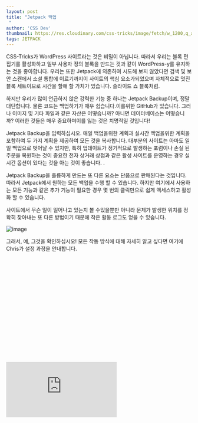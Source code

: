 ```yaml
---
layout: post
title: "Jetpack 백업
 "
author: 'CSS Dev'
thumbnail: https://res.cloudinary.com/css-tricks/image/fetch/w_1200,q_auto,f_auto/https://css-tricks.com/wp-content/uploads/2020/11/jetpack-backup.png
tags: JETPACK
---
```



CSS-Tricks가 WordPress 사이트라는 것은 비밀이 아닙니다.
 따라서 우리는 블록 편집기를 활성화하고 일부 사용자 정의 블록을 만드는 것과 같이 WordPress-y를 유지하는 것을 좋아합니다.
 우리는 또한 Jetpack에 의존하여 시도해 보지 않았다면 검색 및 보안 스캔에서 소셜 통합에 이르기까지이 사이트의 핵심 요소가되었으며 자체적으로 멋진 블록 세트이므로 시간을 할애 할 가치가 있습니다.
 슬라이드 쇼 블록처럼.
 

하지만 우리가 많이 언급하지 않은 강력한 기능 중 하나는 Jetpack Backup이며, 정말 대단합니다.
 물론 코드는 백업하기가 매우 쉽습니다.이를위한 GitHub가 있습니다.
 그러나 이미지 및 기타 파일과 같은 자산은 어떻습니까?
 아니면 데이터베이스는 어떻습니까?
 이러한 것들은 매우 중요하며이를 잃는 것은 치명적일 것입니다!
 

Jetpack Backup을 입력하십시오.
 매일 백업을위한 계획과 실시간 백업을위한 계획을 포함하여 두 가지 계획을 제공하여 모든 것을 복사합니다.
 대부분의 사이트는 아마도 일일 백업으로 벗어날 수 있지만, 특히 업데이트가 정기적으로 발생하는 포럼이나 손실 된 주문을 복원하는 것이 중요한 전자 상거래 상점과 같은 활성 사이트를 운영하는 경우 실시간 옵션이 있다는 것을 아는 것이 좋습니다.
 .
 

Jetpack Backup을 훌륭하게 만드는 또 다른 요소는 단품으로 판매된다는 것입니다.
 따라서 Jetpack에서 원하는 모든 백업을 수행 할 수 있습니다.
 하지만 여기에서 사용하는 모든 기능과 같은 추가 기능이 필요한 경우 몇 번의 클릭만으로 쉽게 액세스하고 활성화 할 수 있습니다.
 

사이트에서 무슨 일이 일어나고 있는지 볼 수있을뿐만 아니라 문제가 발생한 위치를 정확히 찾아내는 또 다른 방법이기 때문에 작은 활동 로그도 얻을 수 있습니다.
 

![image](https://i0.wp.com/css-tricks.com/wp-content/uploads/2020/11/Screen-Shot-2020-11-16-at-11.49.48-AM.png?resize=1024%2C881&ssl=1)

그래서, 예, 그것을 확인하십시오!
 모든 작동 방식에 대해 자세히 알고 싶다면 여기에 Chris가 설정 과정을 안내합니다.
 


<div class="video_wrapper" style="padding-top: 56.25%;">
    <iframe src="https://www.youtube.com/embed/9jMmI3dNvIM" frameborder="0" allow="accelerometer; autoplay; clipboard-write; encrypted-media; gyroscope; picture-in-picture" allowfullscreen="" name="fitvid0"></iframe>
</div>
